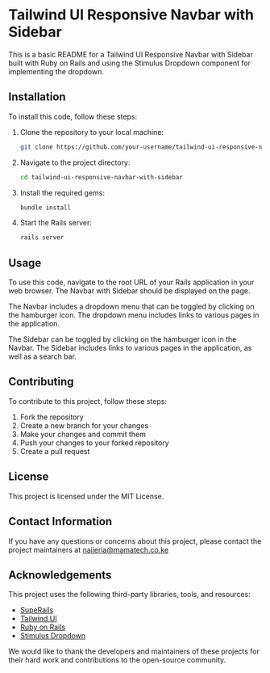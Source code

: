 # Tailwind UI Responsive Navbar with Sidebar

This is a basic README for a Tailwind UI Responsive Navbar with Sidebar built with Ruby on Rails and using the Stimulus Dropdown component for implementing the dropdown.

## Installation

To install this code, follow these steps:

1. Clone the repository to your local machine:

    ```bash
    git clone https://github.com/your-username/tailwind-ui-responsive-navbar-with-sidebar.git
    ```

2. Navigate to the project directory:

    ```bash
    cd tailwind-ui-responsive-navbar-with-sidebar
    ```

3. Install the required gems:

    ```bash
    bundle install
    ```

4. Start the Rails server:

    ```bash
    rails server
    ```

## Usage

To use this code, navigate to the root URL of your Rails application in your web browser. The Navbar with Sidebar should be displayed on the page.

The Navbar includes a dropdown menu that can be toggled by clicking on the hamburger icon. The dropdown menu includes links to various pages in the application.

The Sidebar can be toggled by clicking on the hamburger icon in the Navbar. The Sidebar includes links to various pages in the application, as well as a search bar.

## Contributing

To contribute to this project, follow these steps:

1. Fork the repository
2. Create a new branch for your changes
3. Make your changes and commit them
4. Push your changes to your forked repository
5. Create a pull request

## License

This project is licensed under the MIT License.

## Contact Information

If you have any questions or concerns about this project, please contact the project maintainers at naijeria@mamatech.co.ke

## Acknowledgements

This project uses the following third-party libraries, tools, and resources:
- [SupeRails](https://superails.com/)
- [Tailwind UI](https://tailwindui.com/)
- [Ruby on Rails](https://rubyonrails.org/)
- [Stimulus Dropdown](https://www.stimulus-components.com/docs/stimulus-dropdown)

We would like to thank the developers and maintainers of these projects for their hard work and contributions to the open-source community.
